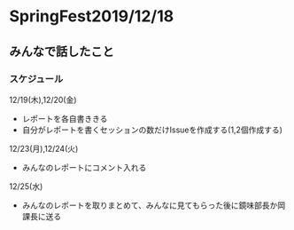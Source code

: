 # SpringFest2019/12/18
## みんなで話したこと
### スケジュール
12/19(木),12/20(金)  
* レポートを各自書ききる 
* 自分がレポートを書くセッションの数だけIssueを作成する(1,2個作成する) 

12/23(月),12/24(火) 
* みんなのレポートにコメント入れる 

12/25(水) 
* みんなのレポートを取りまとめて、みんなに見てもらった後に鏡味部長か岡課長に送る 
